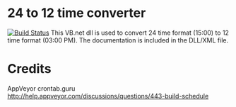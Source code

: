 # 24 to 12 time converter
[![Build Status](https://travis-ci.org/colt05/24Time-2-12Time.svg?branch=master)](https://travis-ci.org/colt05/24Time-2-12Time)
This VB.net dll is used to convert 24 time format (15:00) to 12 time format (03:00 PM).
The documentation is included in the DLL/XML file.
# Credits
AppVeyor
crontab.guru
http://help.appveyor.com/discussions/questions/443-build-schedule
